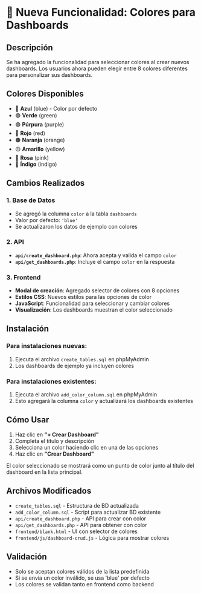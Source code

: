 # 🎨 Nueva Funcionalidad: Colores para Dashboards

## Descripción
Se ha agregado la funcionalidad para seleccionar colores al crear nuevos dashboards. Los usuarios ahora pueden elegir entre 8 colores diferentes para personalizar sus dashboards.

## Colores Disponibles
- 🔵 **Azul** (blue) - Color por defecto
- 🟢 **Verde** (green)
- 🟣 **Púrpura** (purple)
- 🔴 **Rojo** (red)
- 🟠 **Naranja** (orange)
- 🟡 **Amarillo** (yellow)
- 🩷 **Rosa** (pink)
- 🔷 **Índigo** (indigo)

## Cambios Realizados

### 1. Base de Datos
- Se agregó la columna `color` a la tabla `dashboards`
- Valor por defecto: `'blue'`
- Se actualizaron los datos de ejemplo con colores

### 2. API
- **`api/create_dashboard.php`**: Ahora acepta y valida el campo `color`
- **`api/get_dashboards.php`**: Incluye el campo `color` en la respuesta

### 3. Frontend
- **Modal de creación**: Agregado selector de colores con 8 opciones
- **Estilos CSS**: Nuevos estilos para las opciones de color
- **JavaScript**: Funcionalidad para seleccionar y cambiar colores
- **Visualización**: Los dashboards muestran el color seleccionado

## Instalación

### Para instalaciones nuevas:
1. Ejecuta el archivo `create_tables.sql` en phpMyAdmin
2. Los dashboards de ejemplo ya incluyen colores

### Para instalaciones existentes:
1. Ejecuta el archivo `add_color_column.sql` en phpMyAdmin
2. Esto agregará la columna `color` y actualizará los dashboards existentes

## Cómo Usar

1. Haz clic en **"+ Crear Dashboard"**
2. Completa el título y descripción
3. Selecciona un color haciendo clic en una de las opciones
4. Haz clic en **"Crear Dashboard"**

El color seleccionado se mostrará como un punto de color junto al título del dashboard en la lista principal.

## Archivos Modificados
- `create_tables.sql` - Estructura de BD actualizada
- `add_color_column.sql` - Script para actualizar BD existente
- `api/create_dashboard.php` - API para crear con color
- `api/get_dashboards.php` - API para obtener con color
- `frontend/blank.html` - UI con selector de colores
- `frontend/js/dashboard-crud.js` - Lógica para mostrar colores

## Validación
- Solo se aceptan colores válidos de la lista predefinida
- Si se envía un color inválido, se usa 'blue' por defecto
- Los colores se validan tanto en frontend como backend
